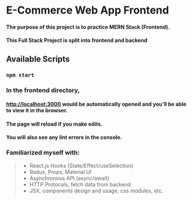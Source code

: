 # E-Commerce Web App Frontend
#### The purpose of this project is to practice MERN Stack (Frontend).

#### This Full Stack Project is split into frontend and backend

## Available Scripts

### `npm start`

### In the frontend directory, 
#### [http://localhost:3000](http://localhost:3000) would be automatically opened and you'll be able to view it in the browser.
#### The page will reload if you make edits.
#### You will also see any lint errors in the console.

### Familiarized myself with: 
> - React.js Hooks (State/Effect/useSelection)
> - Redux, Props, Material UI
> - Asynchronous API (async/await)
> - HTTP Protocals, fetch data from backend
> - JSX, components design and usage, css modules, etc.
